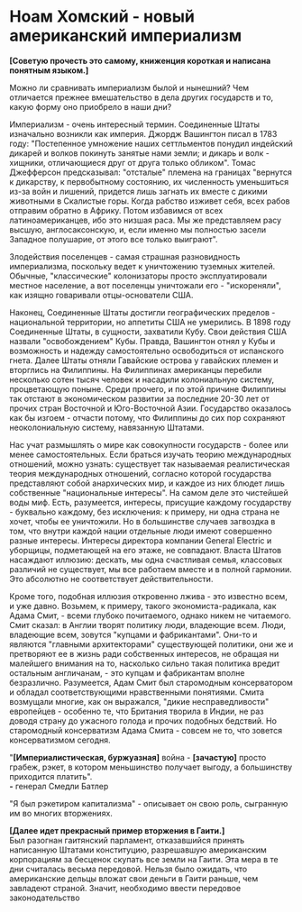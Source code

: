 # Ноам Хомский - новый американский империализм

**[Советую прочесть это самому, книженция короткая и написана понятным языком.]**

Можно ли сравнивать империализм былой и нынешний? Чем отличается прежнее
вмешательство в дела других государств и то, какую форму оно приобрело
в наши дни?

Империализм - очень интересный термин. Соединенные Штаты изначально
возникли как империя. Джордж Вашингтон писал в 1783 году: "Постепенное
умножение наших сеттльментов понудил индейский дикарей и волков покинуть
занятые нами земли; и дикарь и волк - хищники, отличающиеся друг от друга
только обликом". Томас Джефферсон предсказывал: "отсталые" племена на 
границах "вернутся к дикарству, к первобытному состоянию, их 
численность уменьшиться из-за войн и лишений, придется лишь загнать
их вместе с дикими животными в Скалистые горы. Когда рабство изживет
себя, всех рабов отправим обратно в Африку. Потом избавимся от всех
латиноамериканцев, ибо это низшая раса. Мы же представляем расу высшую,
англосаксонскую, и, если именно мы полностью засели Западное полушарие,
от этого все только выиграют".

Злодействия поселенцев - самая страшная разновидность империализма,
поскольку ведет к уничтожению туземных жителей. Обычные, "классические"
колонизаторы просто эксплуатировали местное население, а вот поселенцы
уничтожали его - "искореняли", как изящно говаривали отцы-основатели США.

Наконец, Соединенные Штаты достигли географических пределов - национальной
территории, но аппетиты США не умерились. В 1898 году Соединенные Штаты,
в сущности, захватили Кубу. Свои действия США назвали "освобождением" Кубы.
Правда, Вашингтон отнял у Кубы и возможность и надежду самостоятельно
освободиться от испанского гнета. Далее Штаты отняли Гавайские острова
у гавайских племен и вторглись на Филиппины. На Филиппинах американцы
перебили несколько сотен тысяч человек и насадили колониальную систему,
процветающую поныне. Среди прочего, и по этой причине Филиппины так
отстают в экономическом развитии за последние 20-30 лет от прочих
стран Восточной и Юго-Восточной Азии. Государство оказалось как бы
изгоем - отчасти потому, что Филиппины до сих пор сохраняют 
неоколониальную систему, навязанную Штатами.

Нас учат размышлять о мире как совокупности государств - более
или менее самостоятельных. Если браться изучать теорию международных
отношений, можно узнать: существует так называемая реалистическая
теория международных отношений, согласно которой государства
представляют собой анархических мир, и каждое из них блюдет лишь
собственные "национальные интересы". На самом деле это чистейшей
воды миф. Есть, разумеется, интересы, присущие каждому государству -
буквально каждому, без исключения: к примеру, ни одна страна не
хочет, чтобы ее уничтожили. Но в большинстве случаев загвоздка в том,
что внутри каждой нации отдельные люди имеют совершенно разные интересы.
Интересы директора компании General Electric и уборщицы, подметающей
на его этаже, не совпадают. Власта Штатов насаждают иллюзию: дескать, 
мы одна счастливая семья, классовых различий не существует, мы все работаем
вместе и в полной гармонии. Это абсолютно не соответствует действительности.

Кроме того, подобная иллюзия откровенно лжива - это известно всем, и уже
давно. Возьмем, к примеру, такого экономиста-радикала, как Адама Смит, -
всеми глубоко почитаемого, однако никем не читаемого. Смит сказал: в 
Англии творят политику люди, владеющие всем. Люди, владеющие всем,
зовутся "купцами и фабрикантами". Они-то и являются "главными 
архитекторами" существующей политики, они же и претворяют ее в жизнь
ради собственных интересов, не обращая ни малейшего внимания на то,
насколько сильно такая политика вредит остальным англичанам, - это
купцам и фабрикантам вполне безразлично. Разумеется, Адам Смит был
старомодным консерватором и обладал соответствующими нравственными
понятиями. Смита возмущали многие, как он выражался, "дикие 
несправедливости" европейцев - особенно те, что Британия творила в
Индии, не раз доводя страну до ужасного голода и прочих подобных
бедствий. Но старомодный консерватизм Адама Смита - совсем не то, что
зовется консерватизмом сегодня.

"**[Империалистическая, буржуазная]** война - **[зачастую]** просто грабеж, рэкет,
в котором меньшинство получает выгоду, а большинству приходится платить". <br>
**-** генерал Смедли Батлер

"Я был рэкетиром капитализма" - описывает он свою роль, сыгранную им во
многих вторжениях.

**[Далее идет прекрасный пример вторжения в Гаити.]**  
Был разогнан гаитянский парламент, отказавшийся принять написанную Штатами
конституцию, разрешавшую американским корпорациям за бесценок скупать все земли
на Гаити. Эта мера в те дни считалась весьма передовой. Нельзя было ожидать,
что американские дельцы вложат свои деньги в Гаити раньше, чем завладеют страной.
Значит, необходимо ввести передовое законодательство